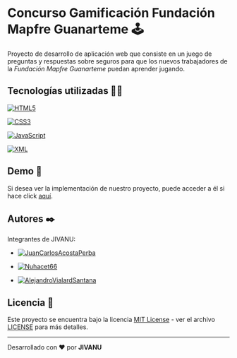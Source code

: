 # Concurso Gamificación Fundación Mapfre Guanarteme 🕹️

Proyecto de desarrollo de aplicación web que consiste en un juego de preguntas y respuestas sobre seguros para que los nuevos trabajadores de la _Fundación Mapfre Guanarteme_ puedan aprender jugando.

## Tecnologías utilizadas 👨‍💻

[![HTML5](https://img.shields.io/badge/-HTML5-black?style=flat&logo=html5)](https://html.spec.whatwg.org/multipage/)

[![CSS3](https://img.shields.io/badge/-CSS3-black?style=flat&logo=css3&logoColor=blue)](https://www.w3.org/TR/CSS/#css)

[![JavaScript](https://img.shields.io/badge/-JavaScript-black?style=flat&logo=javascript)](https://developer.mozilla.org/es/docs/Web/JavaScript)

[![XML](https://img.shields.io/badge/-XML-black?style=flat&logo=xml)](https://www.w3.org/XML/)

## Demo 🚀

Si desea ver la implementación de nuestro proyecto, puede acceder a él si hace click [aquí](#).

## Autores ✒️

Integrantes de JIVANU:

* [![JuanCarlosAcostaPerba](https://img.shields.io/badge/-JuanCarlosAcostaPeraba-black?style=flat&logo=github)](https://github.com/JuanCarlosAcostaPeraba)

* [![Nuhacet66](https://img.shields.io/badge/-nuhacet66-black?style=flat&logo=github)](https://github.com/nuhacet66)

* [![AlejandroVialardSantana](https://img.shields.io/badge/-AlejandroVialardSantana-black?style=flat&logo=github)](https://github.com/AlejandroVialardSantana)

## Licencia 📄

Este proyecto se encuentra bajo la licencia [MIT License](https://opensource.org/licenses/MIT) - ver el archivo [LICENSE](LICENSE) para más detalles.

---

Desarrollado con ❤️ por **JIVANU**
